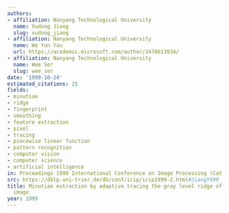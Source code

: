```yaml
---
authors:
- affiliation: Nanyang Technological University
  name: Xudong Jiang
  slug: xudong_jiang
- affiliation: Nanyang Technological University
  name: We Yun Yau
  url: https://academic.microsoft.com/author/2476613934/
- affiliation: Nanyang Technological University
  name: Wee Ser
  slug: wee_ser
date: '1999-10-24'
estimated_citations: 25
fields:
- minutiae
- ridge
- fingerprint
- smoothing
- feature extraction
- pixel
- tracing
- piecewise linear function
- pattern recognition
- computer vision
- computer science
- artificial intelligence
in: Proceedings 1999 International Conference on Image Processing (Cat. 99CH36348)
src: https://dblp.uni-trier.de/db/conf/icip/icip1999-2.html#JiangYS99
title: Minutiae extraction by adaptive tracing the gray level ridge of the fingerprint
  image
year: 1999
---
```

